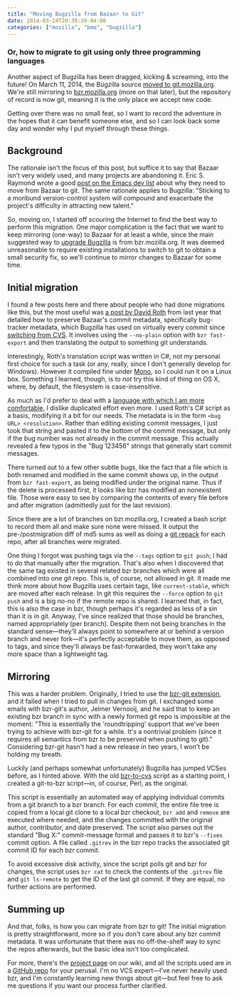```yaml
---
title: "Moving Bugzilla from Bazaar to Git"
date: 2014-03-24T20:39:39-04:00
categories: ["mozilla", "bmo", "bugzilla"]
---
```

### Or, how to migrate to git using only three programming languages

Another aspect of Bugzilla has been dragged, kicking & screaming, into
the future! On March 11, 2014, the Bugzilla source
[moved to git.mozilla.org][]. We're still mirroring to
[bzr.mozilla.org][] (more on that later), but the repository of record
is  now git, meaning it is the only place we accept new code.

Getting over there was no small feat, so I want to record the
adventure in the hopes that it can benefit someone else, and so I can
look back some day and wonder why I put myself through these things.

## Background

The rationale isn't the focus of this post, but suffice it to say that
Bazaar isn't very widely used, and many projects are abandoning
it. Eric S. Raymond wrote a good [post on the Emacs dev list][] about
why they need to move from Bazaar to git. The same rationale applies
to Bugzilla: "Sticking to a moribund version-control system will
compound and exacerbate the project's difficulty in attracting new
talent."

So, moving on, I started off scouring the Internet to find the best
way to perform this migration. One major complication is the fact that
we want to keep mirroring (one-way) to Bazaar for at least a while, since
the main suggested way to [upgrade Bugzilla][] is from
bzr.mozilla.org. It was deemed unreasonable to require existing
installations to switch to git to obtain a small security fix, so
we'll continue to mirror changes to Bazaar for some time.


## Initial migration

I found a few posts here and there about people who had done
migrations like this, but the most useful was [a post by David Roth][]
from last year that detailed how to preserve Bazaar's commit metadata,
specifically bug-tracker metadata, which Bugzilla has used on
virtually every commit since [switching from CVS][]. It involves using
the `--no-plain` option with `bzr fast-export` and then translating
the output to something git understands.

Interestingly, Roth's translation script was written in C#, not my
personal first choice for such a task (or any, really, since I don't
generally develop for Windows). However it compiled fine under
[Mono][], so I could run it on a Linux box. Something I learned,
though, is to *not* try this kind of thing on OS X, where, by default,
the filesystem is case-insensitive.

As much as I'd prefer to deal with a
[language with which I am more comfortable][], I dislike duplicated
effort even more. I used Roth's
C# script as a basis, modifying it a bit for our needs. The metadata
is in the form `<bug URL> <resolution>`. Rather than editing existing
commit messages, I just took that string and pasted it to the bottom
of the commit message, but only if the bug number was not already in
the commit message. This actually revealed a few typos in the "Bug
123456" strings that generally start commit messages.

There turned out to a few other subtle bugs, like the fact that a file
which is both renamed and modified in the same commit shows up, in the
output from `bzr fast-export`, as being modified under the original
name. Thus if the delete is processed first, it looks like bzr has
modified an nonexistent file. Those were easy to see by comparing the
contents of every file before and after migration (admittedly just for
the last revision).

Since there are a lot of branches on bzr.mozilla.org, I created a bash
script to record them all and make sure none were missed. It output
the pre-/postmigration diff of md5 sums as well as doing a
[git repack][] for each repo, after all branches were migrated.

One thing I forgot was pushing tags via the `--tags` option to `git push`;
I had to do that manually after the migration. That's also when I
discovered that the same tag existed in several related bzr branches
which were all combined into one git repo. This is, of course, not
allowed in git. It made me think more about how Bugzilla uses certain
tags, like `current-stable`, which are moved after each release. In
git this requires the `--force` option to `git push` and is a big
no-no if the remote repo is shared. I learned that, in fact, this is
also the case in bzr, though perhaps it's regarded as less of a sin
than it is in git. Anyway, I've since realized that those should be
branches, named appropriately (per branch). Despite them not being
branches in the standard sense&mdash;they'll always point to somewhere at or behind a
version branch and never fork&mdash;it's perfectly acceptable to move them,
as opposed to tags, and since they'll always be fast-forwarded, they
won't take any more space than a lightweight tag.

## Mirroring

This was a harder problem. Originally, I tried to use the
[bzr-git extension][], and it failed when I tried to pull in changes from
git. I exchanged some emails with bzr-git's author, Jelmer Vernooij,
and he said that to keep an existing bzr branch in sync with a newly
formed git repo is impossible at the moment: "This is essentially the
'roundtripping' support that we've been trying to achieve with bzr-git
for a while. It's a nontrivial problem (since it requires all
semantics from bzr to be preserved when pushing to git)." Considering
bzr-git hasn't had a new release in two years, I won't be holding my
breath.

Luckily (and perhaps somewhat unfortunately) Bugzilla has jumped VCSes
before, as I hinted above. With the old [bzr-to-cvs][] script as a
starting point, I created a git-to-bzr script&mdash;in, of course, Perl, as
the original.

This script is essentially an automated way of applying individual
commits from a git branch to a bzr branch. For each commit, the entire
file tree is copied from a local git clone to a local bzr checkout,
`bzr add` and `remove` are executed where needed, and the changes
committed with the original author, contributor, and date
preserved. The script also parses out the standard "Bug X:"
commit-message format and passes it to bzr's `--fixes` commit
option. A file called `.gitrev` in the bzr repo tracks the associated
git commit ID for each bzr commit.

To avoid excessive disk activity, since the script polls git and bzr
for changes, the script uses `bzr cat` to check the contents of the
`.gitrev` file and `git ls-remote` to get the ID of the last git
commit. If they are equal, no further actions are performed.

## Summing up

And that, folks, is how you can migrate from bzr to git! The initial
migration is pretty straightforward, more so if you don't care about
any bzr commit metadata. It was unfortunate that there was no
off-the-shelf way to sync the repos afterwards, but the basic idea
isn't too complicated.

For more, there's the [project page][] on our wiki, and all the
scripts used are in a [GitHub repo][] for your perusal. I'm no VCS
expert&mdash;I've never heavily used bzr, and I'm constantly learning
new things about git&mdash;but feel free to ask me questions if you
want our process further clarified.

[moved to git.mozilla.org]: http://git.mozilla.org/?p=bugzilla/bugzilla.git;a=summary
[bzr.mozilla.org]: http://bzr.mozilla.org
[post on the Emacs dev list]: http://lists.gnu.org/archive/html/emacs-devel/2014-01/msg00005.html
[upgrade Bugzilla]: http://bugzilla.readthedocs.org/en/latest/installation.html#getting-the-new-bugzilla
[a post by David Roth]: http://www.fusonic.net/en/blog/2013/03/26/migrating-from-bazaar-to-git/
[switching from CVS]: https://bugzilla.mozilla.org/show_bug.cgi?id=470570
[Mono]: http://www.mono-project.com/Main_Page
[language with which I am more comfortable]: https://www.python.org
[git repack]: http://metalinguist.wordpress.com/2007/12/06/the-woes-of-git-gc-aggressive-and-how-git-deltas-work/
[bzr-git extension]: https://launchpad.net/bzr-git
[bzr-to-cvs]: http://bzr.mozilla.org/bzr-plugins/bzr-to-cvs/files
[project page]: https://wiki.mozilla.org/Bugzilla:Migrating_to_git
[GitHub repo]: https://github.com/markrcote/bugzilla-git-migration
